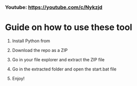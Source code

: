 ### Youtube: https://youtube.com/c/Nykzjd ###
      
# Guide on how to use these tool   
          
1. Install Python from   
   
2. Download the repo as a ZIP     
    
3. Go in your file explorer and extract the ZIP file  
     
4. Go in the extracted folder and open the start.bat file        
    
5. Enjoy!       